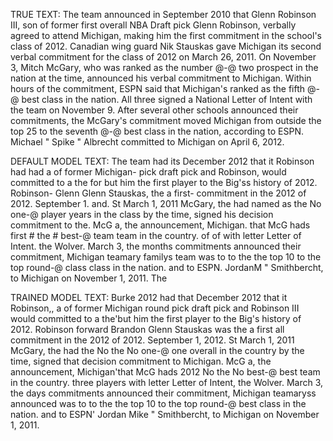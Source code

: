 TRUE TEXT:
The team announced in September 2010 that Glenn Robinson III, son of former first overall NBA Draft pick Glenn Robinson, verbally agreed to attend Michigan, making him the first commitment in the school's class of 2012. Canadian wing guard Nik Stauskas gave Michigan its second verbal commitment for the class of 2012 on March 26, 2011. On November 3, Mitch McGary, who was ranked as the number @-@ two prospect in the nation at the time, announced his verbal commitment to Michigan. Within hours of the commitment, ESPN said that Michigan's ranked as the fifth @-@ best class in the nation. All three signed a National Letter of Intent with the team on November 9. After several other schools announced their commitments, the McGary's commitment moved Michigan from outside the top 25 to the seventh @-@ best class in the nation, according to ESPN. Michael " Spike " Albrecht committed to Michigan on April 6, 2012.

DEFAULT MODEL TEXT:
The team had its December 2012 that it Robinson had had a of former Michigan- pick draft pick and Robinson, would committed to a the for but him the first player to the Big'ss history of 2012. Robinson- Glenn Glenn Stauskas, the a first- commitment in the 2012 of 2012. September 1. and. St March 1, 2011 McGary, the had named as the No one-@ player years in the class by the time, signed his decision commitment to the. McG a, the announcement, Michigan. that McG hads first # the # best-@ team team in the country.
of of with letter Letter of Intent. the Wolver. March 3,
the months commitments announced their commitment, Michigan teamary familys team was to to the the top 10 to the top round-@ class class in the nation. and to ESPN.
JordanM " Smithbercht, to Michigan on November 1, 2011. The

TRAINED MODEL TEXT:
Burke 2012 had that December 2012 that it Robinson,, a of former Michigan round pick draft pick and Robinson III would committed to a the'but him the first player to the Big's history of 2012. Robinson forward Brandon Glenn Stauskas was the a first all commitment in the 2012 of 2012. September 1, 2012. St March 1, 2011 McGary, the had the No the No one-@ one overall in the country by the time, signed that decision commitment to Michigan. McG a, the announcement, Michigan'that McG hads 2012 No the No best-@ best team in the country. three players with letter Letter of Intent, the Wolver. March 3, the days commitments announced their commitment, Michigan teamaryss announced was to to the the top 10 to the top round-@ best class in the nation. and to ESPN' Jordan Mike " Smithbercht, to Michigan on November 1, 2011.
